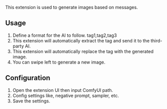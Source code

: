 This extension is used to generate images based on messages.

## Usage

1. Define a format for the AI to follow.
<img name="Image">tag1,tag2,tag3</img>
2. This extension will automatically extract the tag and send it to the third-party AI.
3. This extension will automatically replace the tag with the generated image.
4. You can swipe left to generate a new image.

## Configuration

1. Open the extension UI then input ComfyUI path.
2. Config settings like, negative prompt, sampler, etc.
3. Save the settings.